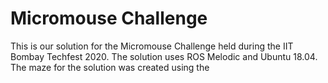 # Micromouse Challenge
This is our solution for the Micromouse Challenge held during the IIT Bombay Techfest 2020. The solution uses ROS Melodic and Ubuntu 18.04. The maze for the solution was created using the 
